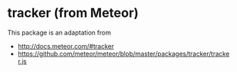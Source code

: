 # tracker (from Meteor)

This package is an adaptation from 
- http://docs.meteor.com/#tracker
- https://github.com/meteor/meteor/blob/master/packages/tracker/tracker.js


